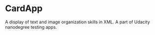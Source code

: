 # CardApp

A display of text and image organization skills in XML.
A part of Udacity nanodegree testing apps.
